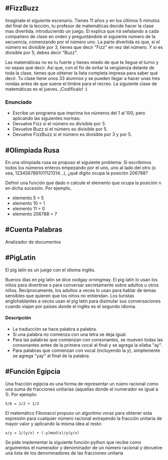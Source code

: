 #FizzBuzz
---------
Imagínate el siguiente escenario. Tienes 11 años y en los últimos 5 minutos del final de la lección, tu profesor de matemáticas decide hacer la clase mas divertida, introduciendo un juego. El explica que irá señalando a cada compañero de clase en orden y preguntándole el siguiente número de la secuencia, comenzando por el número uno. La parte divertida es que, si el número es divisible por 3, tienes que decir "Fizz" en vez del número. Y si es divisible por 5, debes decir "Buzz". 

Las matemáticas no es tu fuerte y tienes miedo de que te llegue el turno y no sepas qué decir. Así que, con el fin de evitar la vergüenza delante de toda la clase, tienes que obtener la lista completa impresa para saber qué decir. Tu clase tiene unos 33 alumnos y se pueden llegar a hacer unas tres rondas antes de que suene el timbre para el recreo. La siguiente clase de matemáticas es el jueves. ¡Codifícalo! :)
### Enunciado

* Escribe un programa que imprima los números del 1 al 100, pero aplicando las siguientes normas:
* Devuelve Fizz si el número es divisible por 3.
* Devuelve Buzz si el número es divisible por 5.
* Devuelve FizzBuzz si el número es divisible por 3 y por 5.

#Olimpiada Rusa
---------------
En una olimpiada rusa se propuso el siguiente problema: Si escribimos todos los números enteros empezando por el uno, uno al lado del otro (o sea, 1234567891011121314…), ¿qué dígito ocupa la posición 206788?

Definir una función que dado n calcule el elemento que ocupa la posición n en dicha sucesión. Por ejemplo,
* elemento 5      = 5
* elemento 10     = 1
* elemento 11     = 0
* elemento 206788 = 7

#Cuenta Palabras
----------------

Analizador de documentos

#PigLatin
---------
El pig latin es un juego con el idioma inglés.

Buenos días en pig latin se dice oodgay orningmay. El pig latin lo usan los niños para divertirse o para conversar secretamente sobre adultos u otros niños. Recíprocamente, los adultos a veces lo usan para hablar de temas sensibles que quieren que los niños no entiendan. Los turistas anglohablantes a veces usan el pig latin para disimular sus conversaciones cuando viajan por países donde el inglés es el segundo idioma.

#### Descripción
* La traducción se hace palabra a palabra.
* Si una palabra no comienza con una letra se deja igual.
* Para las palabras que comienzan con consonantes, se mueven todas las consonantes antes de la primera vocal al final y se agrega la sílaba "ay".
* Para palabras que comienzan con vocal (incluyendo la y), simplemente se agrega "yay" al final de la palabra.


#Función Egipcia
---------------

Una fracción egipcia es una forma de representar un núero racional como una suma de fracciones unitarias (aquellas donde el numerador es igual a 1). Por ejemplo:

```
5/6 = 1/2 + 1/3
```

El  matemático  Fibonacci  propuso  un  algoritmo  voraz  para  obtener  esta  expresión  para  cualquier número racional extrayendo la fracción unitaria de mayor valor y aplicando la misma idea al resto:

```
x/y = 1/(y/x) + (-y)mod(x)/y(y/x)
```

Se pide implementar la siguiente función python que recibe como argumentos el numerador y denominador de un número racional y devuelve una lista de los denominadores de las fracciones unitaria
